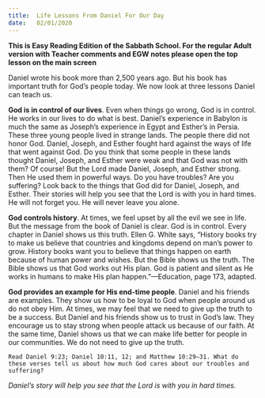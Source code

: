 ```yaml
---
title:  Life Lessons From Daniel For Our Day
date:   02/01/2020
---
```


**This is Easy Reading Edition of the Sabbath School. For the regular Adult version with Teacher comments and EGW notes please open the top lesson on the main screen** 

Daniel wrote his book more than 2,500 years ago. But his book has important truth for God’s people today. We now look at three lessons Daniel can teach us.

**God is in control of our lives**. Even when things go wrong, God is in control. He works in our lives to do what is best. Daniel’s experience in Babylon is much the same as Joseph’s experience in Egypt and Esther’s in Persia. These three young people lived in strange lands. The people there did not honor God. Daniel, Joseph, and Esther fought hard against the ways of life that went against God. Do you think that some people in these lands thought Daniel, Joseph, and Esther were weak and that God was not with them? Of course! But the Lord made Daniel, Joseph, and Esther strong. Then He used them in powerful ways. Do you have troubles? Are you suffering? Look back to the things that God did for Daniel, Joseph, and Esther. Their stories will help you see that the Lord is with you in hard times. He will not forget you. He will never leave you alone.

**God controls history**. At times, we feel upset by all the evil we see in life. But the message from the book of Daniel is clear. God is in control. Every chapter in Daniel shows us this truth. Ellen G. White says, “History books try to make us believe that countries and kingdoms depend on man’s power to grow. History books want you to believe that things happen on earth because of human power and wishes. But the Bible shows us the truth. The Bible shows us that God works out His plan. God is patient and silent as He works in humans to make His plan happen.”—Education, page 173, adapted. 

**God provides an example for His end-time people**. Daniel and his friends are examples. They show us how to be loyal to God when people around us do not obey Him. At times, we may feel that we need to give up the truth to be a success. But Daniel and his friends show us to trust in God’s law. They encourage us to stay strong when people attack us because of our faith. At the same time, Daniel shows us that we can make life better for people in our communities. We do not need to give up the truth.

`Read Daniel 9:23; Daniel 10:11, 12; and Matthew 10:29–31. What do these verses tell us about how much God cares about our troubles and suffering?`

*Daniel’s story will help you see that the Lord is with you in hard times.*